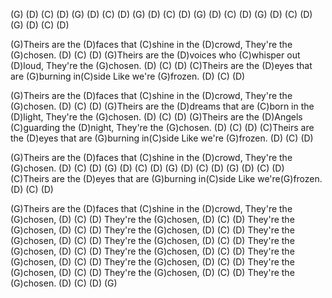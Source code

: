 (G) (D) (C) (D) (G) (D) (C) (D)
(G) (D) (C) (D) (G) (D) (C) (D)
(G) (D) (C) (D) (G) (D) (C) (D)

(G)Theirs are the (D)faces that (C)shine in the (D)crowd,
They're the (G)chosen. (D) (C) (D)
(G)Theirs are the (D)voices who (C)whisper out (D)loud,
They're the (G)chosen. (D) (C) (D)
(C)Theirs are the (D)eyes that are (G)burning in(C)side
Like we're (G)frozen. (D) (C) (D)

(G)Theirs are the (D)faces that (C)shine in the (D)crowd,
They're the (G)chosen. (D) (C) (D)
(G)Theirs are the (D)dreams that are (C)born in the (D)light,
They're the (G)chosen. (D) (C) (D)
(G)Theirs are the (D)Angels (C)guarding the (D)night,
They're the (G)chosen. (D) (C) (D)
(C)Theirs are the (D)eyes that are (G)burning in(C)side
Like we're (G)frozen. (D) (C) (D)

(G)Theirs are the (D)faces that (C)shine in the (D)crowd,
They're the (G)chosen. (D) (C) (D)
(G) (D) (C) (D) (G) (D) (C) (D)
(G) (D) (C) (D)
(C)Theirs are the (D)eyes that are (G)burning in(C)side
Like we're(G)frozen. (D) (C) (D)

(G)Theirs are the (D)faces that (C)shine in the (D)crowd,
They're the (G)chosen, (D) (C) (D)
They're the (G)chosen, (D) (C) (D)
They're the (G)chosen, (D) (C) (D)
They're the (G)chosen, (D) (C) (D)
They're the (G)chosen, (D) (C) (D)
They're the (G)chosen, (D) (C) (D)
They're the (G)chosen, (D) (C) (D)
They're the (G)chosen, (D) (C) (D)
They're the (G)chosen, (D) (C) (D)
They're the (G)chosen, (D) (C) (D)
They're the (G)chosen, (D) (C) (D)
They're the (G)chosen, (D) (C) (D)
They're the (G)chosen. (D) (C) (D) (G)
